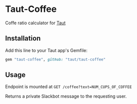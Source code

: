 # Taut-Coffee

Coffe ratio calculator for [Taut](https://github.com/taut/taut)


## Installation

Add this line to your Taut app's Gemfile:

```ruby
gem "taut-coffee", github: "taut/taut-coffee"
```

## Usage

Endpoint is mounted at `GET /coffee?text=NUM_CUPS_OF_COFFEE`

Returns a private Slackbot message to the requesting user.

